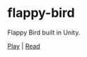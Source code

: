 # flappy-bird
 Flappy Bird built in Unity.

[Play](eli.waksbaum.com/projects/flappy-bird) | [Read](eli.waksbaum.com/projects/flappy-bird/notes)

